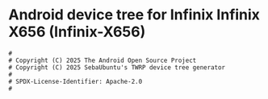 # Android device tree for Infinix Infinix X656 (Infinix-X656)

```
#
# Copyright (C) 2025 The Android Open Source Project
# Copyright (C) 2025 SebaUbuntu's TWRP device tree generator
#
# SPDX-License-Identifier: Apache-2.0
#
```
